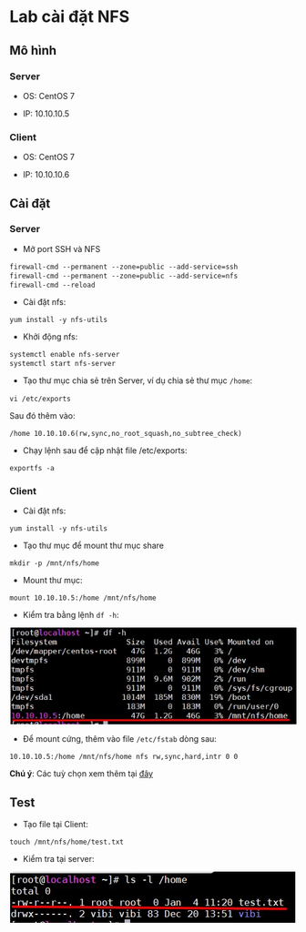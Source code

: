 # Lab cài đặt NFS

## Mô hình

### Server

- OS: CentOS 7

- IP: 10.10.10.5

### Client

- OS: CentOS 7

- IP: 10.10.10.6

## Cài đặt 

### Server

- Mở port SSH và NFS 

```
firewall-cmd --permanent --zone=public --add-service=ssh
firewall-cmd --permanent --zone=public --add-service=nfs
firewall-cmd --reload
```

- Cài đặt nfs:

```
yum install -y nfs-utils
```

- Khởi động nfs:

```
systemctl enable nfs-server
systemctl start nfs-server
```

- Tạo thư mục chia sẻ trên Server, ví dụ chia sẻ thư mục `/home`:

`vi /etc/exports`

Sau đó thêm vào:

```
/home 10.10.10.6(rw,sync,no_root_squash,no_subtree_check)
```

- Chạy lệnh sau để cập nhật file /etc/exports:

```
exportfs -a 
```

### Client 

- Cài đặt nfs:

```
yum install -y nfs-utils
```

- Tạo thư mục để mount thư mục share

```
mkdir -p /mnt/nfs/home 
```

- Mount thư mục:

```
mount 10.10.10.5:/home /mnt/nfs/home
```

- Kiểm tra bằng lệnh `df -h`:

<img src="img/01.jpg">

- Để mount cứng, thêm vào file `/etc/fstab` dòng sau:

```
10.10.10.5:/home /mnt/nfs/home nfs rw,sync,hard,intr 0 0
```

**Chú ý**: Các tuỳ chọn xem thêm tại [đây](https://linux.die.net/man/5/nfs)

## Test

- Tạo file tại Client:

```
touch /mnt/nfs/home/test.txt
```

- Kiểm tra tại server:

<img src="img/02.jpg">